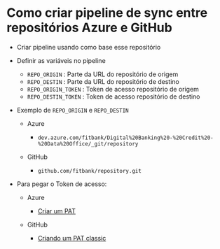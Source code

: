 # Como criar pipeline de sync entre repositórios Azure e GitHub

- Criar pipeline usando como base esse repositório

- Definir as variáveis no pipeline

    - `REPO_ORIGIN` : Parte da URL do repositório de origem
    - `REPO_DESTIN` : Parte da URL do repositório de destino
    - `REPO_ORIGIN_TOKEN` : Token de acesso repositório de origem
    - `REPO_DESTIN_TOKEN` : Token de acesso repositório de destino

- Exemplo de `REPO_ORIGIN` e `REPO_DESTIN`
    - Azure
        - `dev.azure.com/fitbank/Digital%20Banking%20-%20Credit%20-%20Data%20Office/_git/repository`
        
    - GitHub
        - `github.com/fitbank/repository.git`

- Para pegar o Token de acesso:
    - Azure
        - [Criar um PAT](https://learn.microsoft.com/pt-br/azure/devops/organizations/accounts/use-personal-access-tokens-to-authenticate?view=azure-devops&tabs=Windows#create-a-pat)

    - GitHub
        - [Criando um PAT classic](https://docs.github.com/en/authentication/keeping-your-account-and-data-secure/managing-your-personal-access-tokens#creating-a-personal-access-token-classic)

